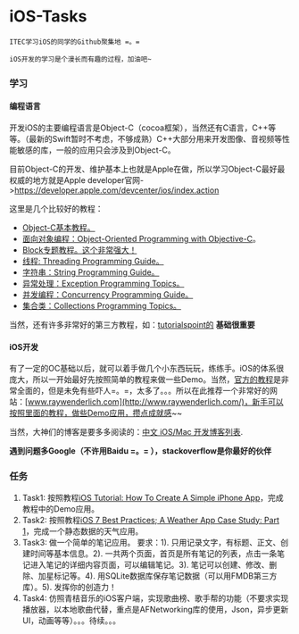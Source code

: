 iOS-Tasks
=========

    ITEC学习iOS的同学的Github聚集地 =。=

	iOS开发的学习是个漫长而有趣的过程，加油吧~

### 学习
#### 编程语言
开发iOS的主要编程语言是Object-C（cocoa框架），当然还有C语言，C++等等。（最新的Swift暂时不考虑，不够成熟）C++大部分用来开发图像、音视频等性能敏感的库，一般的应用只会涉及到Object-C。

目前Object-C的开发、维护基本上也就是Apple在做，所以学习Object-C最好最权威的地方就是Apple developer官网->https://developer.apple.com/devcenter/ios/index.action

这里是几个比较好的教程：
* [Object-C基本教程。](https://developer.apple.com/library/mac/documentation/cocoa/conceptual/ProgrammingWithObjectiveC/Introduction/Introduction.html)
* [面向对象编程：Object-Oriented Programming with Objective-C](https://developer.apple.com/library/ios/documentation/Cocoa/Conceptual/OOP_ObjC/Introduction/Introduction.html#//apple_ref/doc/uid/TP40005149)。
* [Block专题教程。这个非常强大！](https://developer.apple.com/library/ios/documentation/Cocoa/Conceptual/Blocks/Articles/00_Introduction.html#//apple_ref/doc/uid/TP40007502)
* [线程: Threading Programming Guide。](https://developer.apple.com/library/ios/documentation/Cocoa/Conceptual/Multithreading/Introduction/Introduction.html#//apple_ref/doc/uid/10000057i)
* [字符串：String Programming Guide。](https://developer.apple.com/library/ios/documentation/Cocoa/Conceptual/Strings/introStrings.html#//apple_ref/doc/uid/10000035i)
* [异常处理：Exception Programming Topics。](https://developer.apple.com/library/ios/documentation/Cocoa/Conceptual/Exceptions/Exceptions.html#//apple_ref/doc/uid/10000012i)
* [并发编程：Concurrency Programming Guide。](https://developer.apple.com/library/ios/documentation/General/Conceptual/ConcurrencyProgrammingGuide/Introduction/Introduction.html#//apple_ref/doc/uid/TP40008091)
* [集合类：Collections Programming Topics。](https://developer.apple.com/library/ios/documentation/Cocoa/Conceptual/Collections/Collections.html#//apple_ref/doc/uid/10000034i)

当然，还有许多非常好的第三方教程，如：[tutorialspoint的](http://www.tutorialspoint.com/objective_c/index.htm)
**基础很重要**

#### iOS开发
有了一定的OC基础以后，就可以着手做几个小东西玩玩，练练手。iOS的体系很庞大，所以一开始最好先按照简单的教程来做一些Demo。当然，[官方的教程](https://developer.apple.com/library/ios/navigation/#)是非常全面的，但是未免有些吓人=。=，太多了。。。所以在此推荐一个非常好的网站：[www.raywenderlich.com](http://www.raywenderlich.com/)，新手可以按照里面的教程，做些Demo应用，攒点成就感~~

当然，大神们的博客是要多多阅读的：[中文 iOS/Mac 开发博客列表](https://github.com/tangqiaoboy/iOSBlogCN).

**遇到问题多Google（不许用Baidu =。= ），stackoverflow是你最好的伙伴**

### 任务
1. Task1: 按照教程[iOS Tutorial: How To Create A Simple iPhone App](http://www.raywenderlich.com/1797/ios-tutorial-how-to-create-a-simple-iphone-app-part-1)，完成教程中的Demo应用。
2. Task2: 按照教程[iOS 7 Best Practices; A Weather App Case Study: Part 1](http://www.raywenderlich.com/55384/ios-7-best-practices-part-1)，完成一个静态数据的天气应用。
3. Task3: 做一个简单的笔记应用。
要求：1). 只用记录文字，有标题、正文、创建时间等基本信息。2). 一共两个页面，首页是所有笔记的列表，点击一条笔记进入笔记的详细内容页面，可以编辑笔记。3). 笔记可以创建、修改、删除、加星标记等。4). 用SQLite数据库保存笔记数据（可以用FMDB第三方库）。5). 发挥你的创造力！
4. Task4: 仿照青桔音乐的iOS客户端，实现歌曲榜、歌手帮的功能（不要求实现播放器，以本地歌曲代替，重点是AFNetworking库的使用，Json，异步更新UI，动画等等）。。。待续。。。
